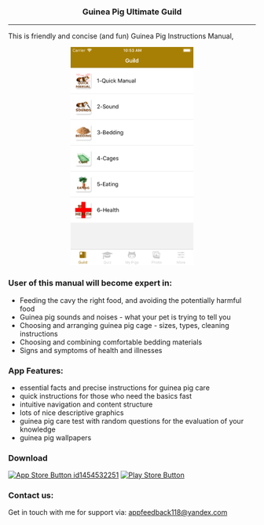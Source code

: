 <p align="center">
<h3 align="center">Guinea Pig Ultimate Guild</h3>
</p>

---

This is friendly and concise (and fun) Guinea Pig Instructions Manual, 

<p align="center">
<img src="demo.png" width="250" height="445">
</p>

### User of this manual will become expert in:
- Feeding the cavy the right food, and avoiding the potentially harmful food
- Guinea pig sounds and noises - what your pet is trying to tell you
- Choosing and arranging guinea pig cage - sizes, types, cleaning instructions
- Choosing and combining comfortable bedding materials
- Signs and symptoms of health and illnesses

### App Features:
- essential facts and precise instructions for guinea pig care
- quick instructions for those who need the basics fast
- intuitive navigation and content structure
- lots of nice descriptive graphics
- guinea pig care test with random questions for the evaluation of your knowledge
- guinea pig wallpapers


### Download
[![App Store Button id1454532251](http://imgur.com/y8PTxr9.png "App Store Button")](https://itunes.apple.com/app/id1456803881)
[![Play Store Button](http://imgur.com/utWa1co.png "Play Store Button")](https://play.google.com/store/apps/details?id=com.dolh.guineapig2)

### Contact us:

Get in touch with me for support via: appfeedback118@yandex.com


